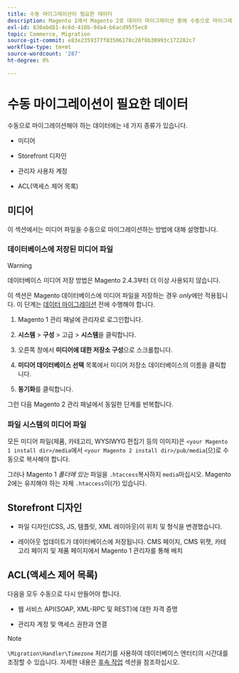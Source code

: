 ```yaml
---
title: 수동 마이그레이션이 필요한 데이터
description: Magento 1에서 Magento 2로 데이터 마이그레이션 중에 수동으로 마이그레이션해야 하는 데이터와 그 방법에 대해 알아봅니다.
exl-id: 830abd81-4c6d-418b-9da4-b6acd95f5ec8
topic: Commerce, Migration
source-git-commit: e83e2359377f03506178c28f8b30993c172282c7
workflow-type: tm+mt
source-wordcount: '287'
ht-degree: 0%

---
```


# 수동 마이그레이션이 필요한 데이터

수동으로 마이그레이션해야 하는 데이터에는 네 가지 종류가 있습니다.

* 미디어

* Storefront 디자인

* 관리자 사용자 계정

* ACL(액세스 제어 목록)

## 미디어

이 섹션에서는 미디어 파일을 수동으로 마이그레이션하는 방법에 대해 설명합니다.

### 데이터베이스에 저장된 미디어 파일

>[!WARNING]
>
>데이터베이스 미디어 저장 방법은 Magento 2.4.3부터 더 이상 사용되지 않습니다.


이 섹션은 Magento 데이터베이스에 미디어 파일을 저장하는 경우 *only*&#x200B;에만 적용됩니다. 이 단계는 [데이터 마이그레이션](data.md) 전에 수행해야 합니다.

1. Magento 1 관리 패널에 관리자로 로그인합니다.

1. **시스템** > **구성** > 고급 > **시스템**&#x200B;을 클릭합니다.

1. 오른쪽 창에서 **미디어에 대한 저장소 구성**&#x200B;으로 스크롤합니다.

1. **미디어 데이터베이스 선택** 목록에서 미디어 저장소 데이터베이스의 이름을 클릭합니다.

1. **동기화**&#x200B;를 클릭합니다.

그런 다음 Magento 2 관리 패널에서 동일한 단계를 반복합니다.

### 파일 시스템의 미디어 파일

모든 미디어 파일(제품, 카테고리, WYSIWYG 편집기 등의 이미지)은 `<your Magento 1 install dir>/media`에서 `<your Magento 2 install dir>/pub/media`(으)로 수동으로 복사해야 합니다.

그러나 Magento 1 *폴더에 있는* 파일을 `.htaccess`복사하지 `media`마십시오. Magento 2에는 유지해야 하는 자체 `.htaccess`이(가) 있습니다.

## Storefront 디자인

* 파일 디자인(CSS, JS, 템플릿, XML 레이아웃)이 위치 및 형식을 변경했습니다.

* 레이아웃 업데이트가 데이터베이스에 저장됩니다. CMS 페이지, CMS 위젯, 카테고리 페이지 및 제품 페이지에서 Magento 1 관리자를 통해 배치

## ACL(액세스 제어 목록)

다음을 모두 수동으로 다시 만들어야 합니다.

* 웹 서비스 API(SOAP, XML-RPC 및 REST)에 대한 자격 증명

* 관리자 계정 및 액세스 권한과 연결

>[!NOTE]
>
>`\Migration\Handler\Timezone` 처리기를 사용하여 데이터베이스 엔터티의 시간대를 조정할 수 있습니다. 자세한 내용은 [후속 작업](follow-up.md) 섹션을 참조하십시오.
